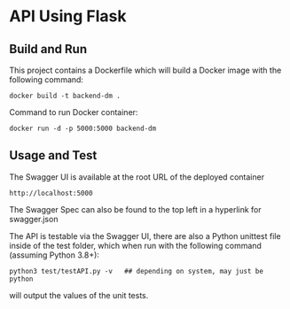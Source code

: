 # API Using Flask

## Build and Run

This project contains a Dockerfile which will build a Docker image with the following command:
```
docker build -t backend-dm .
```

Command to run Docker container:
```
docker run -d -p 5000:5000 backend-dm
```

## Usage and Test

The Swagger UI is available at the root URL of the deployed container 
```
http://localhost:5000
```
The Swagger Spec can also be found to the top left in a hyperlink for swagger.json

The API is testable via the Swagger UI, there are also a Python unittest file inside of the test folder, which when run with the following command (assuming Python 3.8+):
```
python3 test/testAPI.py -v   ## depending on system, may just be python
```
will output the values of the unit tests.